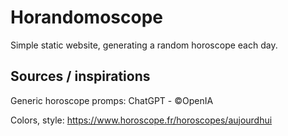 # Horandomoscope

Simple static website, generating a random horoscope each day.

## Sources / inspirations

Generic horoscope promps:
ChatGPT - ©OpenIA

Colors, style:
<https://www.horoscope.fr/horoscopes/aujourdhui>

